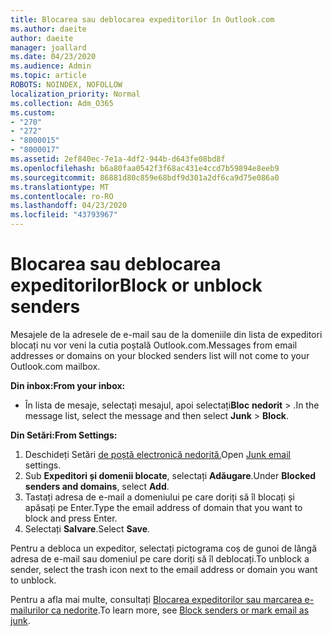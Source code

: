 ```yaml
---
title: Blocarea sau deblocarea expeditorilor în Outlook.com
ms.author: daeite
author: daeite
manager: joallard
ms.date: 04/23/2020
ms.audience: Admin
ms.topic: article
ROBOTS: NOINDEX, NOFOLLOW
localization_priority: Normal
ms.collection: Adm_O365
ms.custom:
- "270"
- "272"
- "8000015"
- "8000017"
ms.assetid: 2ef840ec-7e1a-4df2-944b-d643fe08bd8f
ms.openlocfilehash: b6a80faa0542f3f68ac431e4ccd7b59894e8eeb9
ms.sourcegitcommit: 86881d80c859e68bdf9d301a2df6ca9d75e086a0
ms.translationtype: MT
ms.contentlocale: ro-RO
ms.lasthandoff: 04/23/2020
ms.locfileid: "43793967"
---
```

# <a name="block-or-unblock-senders"></a><span data-ttu-id="f85f6-102">Blocarea sau deblocarea expeditorilor</span><span class="sxs-lookup"><span data-stu-id="f85f6-102">Block or unblock senders</span></span>

<span data-ttu-id="f85f6-103">Mesajele de la adresele de e-mail sau de la domeniile din lista de expeditori blocați nu vor veni la cutia poștală Outlook.com.</span><span class="sxs-lookup"><span data-stu-id="f85f6-103">Messages from email addresses or domains on your blocked senders list will not come to your Outlook.com mailbox.</span></span>

<span data-ttu-id="f85f6-104">**Din inbox:**</span><span class="sxs-lookup"><span data-stu-id="f85f6-104">**From your inbox:**</span></span>

- <span data-ttu-id="f85f6-105">În lista de mesaje, selectați mesajul, apoi selectați**Bloc** **nedorit** > .</span><span class="sxs-lookup"><span data-stu-id="f85f6-105">In the message list, select the message and then select **Junk** > **Block**.</span></span>

<span data-ttu-id="f85f6-106">**Din Setări:**</span><span class="sxs-lookup"><span data-stu-id="f85f6-106">**From Settings:**</span></span>

1. <span data-ttu-id="f85f6-107">Deschideți Setări [de poștă electronică nedorită.](https://outlook.live.com/mail/options/mail/junkEmail)</span><span class="sxs-lookup"><span data-stu-id="f85f6-107">Open [Junk email](https://outlook.live.com/mail/options/mail/junkEmail) settings.</span></span>
2. <span data-ttu-id="f85f6-108">Sub **Expeditori și domenii blocate**, selectați **Adăugare**.</span><span class="sxs-lookup"><span data-stu-id="f85f6-108">Under **Blocked senders and domains**, select **Add**.</span></span>
3. <span data-ttu-id="f85f6-109">Tastați adresa de e-mail a domeniului pe care doriți să îl blocați și apăsați pe Enter.</span><span class="sxs-lookup"><span data-stu-id="f85f6-109">Type the email address of domain that you want to block and press Enter.</span></span>
4. <span data-ttu-id="f85f6-110">Selectați **Salvare**.</span><span class="sxs-lookup"><span data-stu-id="f85f6-110">Select **Save**.</span></span>

<span data-ttu-id="f85f6-111">Pentru a debloca un expeditor, selectați pictograma coș de gunoi de lângă adresa de e-mail sau domeniul pe care doriți să îl deblocați.</span><span class="sxs-lookup"><span data-stu-id="f85f6-111">To unblock a sender, select the trash icon next to the email address or domain you want to unblock.</span></span>

<span data-ttu-id="f85f6-112">Pentru a afla mai multe, consultați [Blocarea expeditorilor sau marcarea e-mailurilor ca nedorite](https://support.office.com/article/a3ece97b-82f8-4a5e-9ac3-e92fa6427ae4?wt.mc_id=Office_Outlook_com_Alchemy).</span><span class="sxs-lookup"><span data-stu-id="f85f6-112">To learn more, see [Block senders or mark email as junk](https://support.office.com/article/a3ece97b-82f8-4a5e-9ac3-e92fa6427ae4?wt.mc_id=Office_Outlook_com_Alchemy).</span></span>